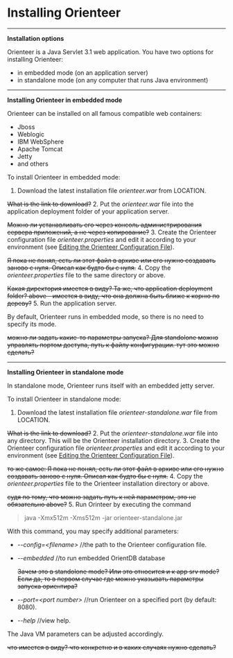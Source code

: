 # Installing Orienteer
---
**Installation options**

Orienteer is a Java Servlet 3.1 web application. You have two options for installing Orienteer:
* in embedded mode (on an application server)
* in standalone mode (on any computer that runs Java environment)
---
**Installing Orienteer in embedded mode**

Orienteer can be installed on all famous compatible web containers:
* Jboss
* Weblogic
* IBM WebSphere
* Apache Tomcat
* Jetty
* and others

To install Orienteer in embedded mode:
1. Download the latest installation file *orienteer.war* from LOCATION.

 ~~What is the link to download?~~
2. Put the *orienteer.war* file into the application deployment folder of your application server.

 ~~Можно ли устанавливать его через консоль администрирования сервера приложений, а не через копирование?~~
3. Create the Orienteer configuration file *orienteer.properties* and edit it according to your environment (see [Editing the Orienteer Configuration File](https://orienteer.gitbooks.io/orienteer/content/editing_the_orienteer_configuration_file.html)).

 ~~Я пока не понял, есть ли этот файл в архиве или его нужно создавать заново с нуля. Описал как будто бы с нуля.~~
4. Copy the *orienteer.properties* file to the same directory or above.

 ~~Какая директория имеется в виду? Та же, что application deployment folder? above - имеется в виду, что она должна быть ближе к корню по дереву?~~
5. Run the application server.

 By default, Orienteer runs in embedded mode, so there is no need to specify its mode.

 ~~можно ли задать какие-то параметры запуска? Для standolone можно управлять портом доступа, путь к файлу конфигурации. тут это можно сделать?~~

---
**Installing Orienteer in standalone mode**

In standalone mode, Orienteer runs itself with an embedded jetty server.


To install Orienteer in standalone mode:
1. Download the latest installation file *orienteer-standalone.war* file from LOCATION.

 ~~What is the link to download?~~
2. Put the *orienteer-standalone.war* file into any directory. This will be the Orienteer installation directory.
3. Create the Orienteer configuration file *orienteer.properties* and edit it according to your environment (see [Editing the Orienteer Configuration File](https://orienteer.gitbooks.io/orienteer/content/editing_the_orienteer_configuration_file.html)).

 ~~то же самое: Я пока не понял, есть ли этот файл в архиве или его нужно создавать заново с нуля. Описал как будто бы с нуля.~~
4. Copy the *orienteer.properties* file to the Orienteer installation directory or above.

 ~~судя по тому, что можно задать путь к ней параметром, это не обязательно above?~~
5. Run Orinteer by executing the command  
>java -Xmx512m -Xms512m -jar orienteer-standalone.jar

 With this command, you may specify additional parameters:
 * *--config=&lt;filename&gt;* //the path to the Orienteer configuration file.
 * *--embedded* //to run embedded OrientDB database
 
    ~~Зачем это в standolone mode? Или это относится и к app srv mode? Если да, то в первом случае где можно указывать параметры запуска ориентира?~~
 * *--port=&lt;port number&gt;* //run Orienteer on a specified port (by default: 8080).
 * *--help* //view help.
 
 The Java VM parameters can be adjusted accordingly.
 
 ~~что имеется в виду? что конкретно и в каких случаях нужно сделать?~~
 
